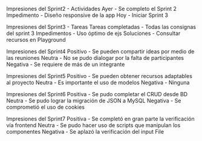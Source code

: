 Impresiones del Sprint2 - Actividades
Ayer - Se completo el Sprint 2
Impedimento - Diseño responsive de la app
Hoy - Iniciar Sprint 3

Impresiones del Sprint3 - Tareas
Tareas completadas - Todas las consignas del sprint 3 
Impedimentos - Uso óptimo de ejs
Soluciones - Consultar recursos en Playground

Impresiones del Sprint4
Positivo - Se pueden compartir ideas por medio de las reuniones
Neutra - No se pudo dialogar por la falta de participantes 
Negativa - Se requiere de más de un integrante

Impresiones del Sprint5
Positivo - Se pueden obtener recursos adaptables al proyecto
Neutra - Es importante el uso de modelos 
Negativa - Ninguna

Impresiones del Sprint6
Positiva - Se pudo completar el CRUD desde BD
Neutra - Se pudo lograr la migración de JSON a MySQL
Negativa - Se comprometió el uso de cookies

Impresiones del Sprint7
Positiva - Se completó en gran parte la verificación vía frontend
Neutra - Se pudo hacer uso de scripts que manipulan los componentes 
Negativa - Se aplazó la verificación del input File 